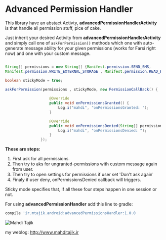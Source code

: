 # Advanced Permission Handler
This library have an abstact Activty, **advancedPermissionHandlerActivity** is that handle all permission stuff, pice of cake. 

Just inherit your desired Activity from **advancedPermissionHandlerActivity** and simply call one of ````askForPermission()```` methods which one with auto-generate message ability for your given permissions (works for Farsi right now) and one with your custom message.

```java

String[] permissions = new String[] {Manifest.permission.SEND_SMS, 
Manifest.permission.WRITE_EXTERNAL_STORAGE , Manifest.permission.READ_EXTERNAL_STORAGE , ...}

boolean stickyMode = true;

askForPermission(permissions , stickyMode, new PermissionCallBack() {
                    
                    @Override
                    public void onPermissionsGranted() {  
                        Log.i("mahdi", "onPermissionsGranted: ");
                    }

                    @Override
                    public void onPermissionsDenied(String[] permissions) {
                        Log.i("mahdi", "onPermissionsDenied: ");
                    }
                });
```
**These are steps:**

1. First ask for all permissions.
2. Then try to aks for ungranted-permissions with custom message again from user.
3. Then try to open settings for permissions if user set 'Don't ask again'
4. Finaly if user deny, onPermissionsDenied callback will triggers.

Sticky mode specifies that, if all these four steps happen in one session or not.


For using **advancedPermissionHandler** add this line to gradle:

```groovy
compile 'ir.mtajik.android:advancedPermissionsHandler:1.0.0               
```

![Mahdi Tajik](http://www.mahditajik.ir/wp-content/uploads/2015/03/sample-logo-MT22.png)

my weblog: http://www.mahditajik.ir


